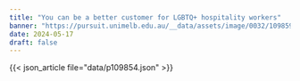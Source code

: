 ```yaml
---
title: "You can be a better customer for LGBTQ+ hospitality workers"
banner: "https://pursuit.unimelb.edu.au/__data/assets/image/0032/109859/ce7cd9f0e1c6168c78ac78fe3e107db12a62c615cd07a60a8b210f2a3671.webp"
date: 2024-05-17
draft: false
---
```


{{< json_article file="data/p109854.json" >}}